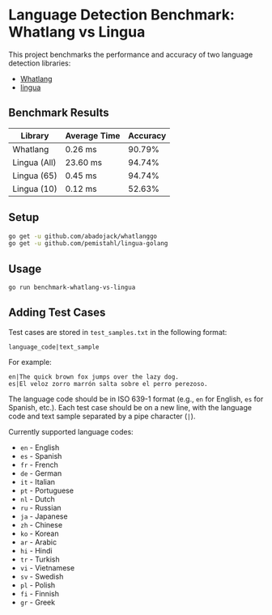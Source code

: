 # Language Detection Benchmark: Whatlang vs Lingua

This project benchmarks the performance and accuracy of two language detection libraries:
- [Whatlang](https://github.com/abadojack/whatlanggo)
- [lingua](https://github.com/pemistahl/lingua)

## Benchmark Results

| Library | Average Time | Accuracy |
|---------|--------------|-----------|
| Whatlang | 0.26 ms | 90.79% |
| Lingua (All) | 23.60 ms | 94.74% |
| Lingua (65) | 0.45 ms | 94.74% |
| Lingua (10) | 0.12 ms | 52.63% |

## Setup

```bash
go get -u github.com/abadojack/whatlanggo
go get -u github.com/pemistahl/lingua-golang
```


## Usage

```bash
go run benchmark-whatlang-vs-lingua
```

## Adding Test Cases

Test cases are stored in `test_samples.txt` in the following format:
```
language_code|text_sample
```

For example:
```
en|The quick brown fox jumps over the lazy dog.
es|El veloz zorro marrón salta sobre el perro perezoso.
```

The language code should be in ISO 639-1 format (e.g., `en` for English, `es` for Spanish, etc.). Each test case should be on a new line, with the language code and text sample separated by a pipe character (`|`).

Currently supported language codes:
- `en` - English
- `es` - Spanish
- `fr` - French
- `de` - German
- `it` - Italian
- `pt` - Portuguese
- `nl` - Dutch
- `ru` - Russian
- `ja` - Japanese
- `zh` - Chinese
- `ko` - Korean
- `ar` - Arabic
- `hi` - Hindi
- `tr` - Turkish
- `vi` - Vietnamese
- `sv` - Swedish
- `pl` - Polish
- `fi` - Finnish
- `gr` - Greek
